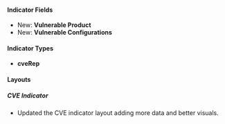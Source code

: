 
#### Indicator Fields

- New: **Vulnerable Product**
- New: **Vulnerable Configurations**

#### Indicator Types

- **cveRep**

#### Layouts

##### CVE Indicator

- Updated the CVE indicator layout adding more data and better visuals.
